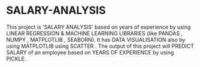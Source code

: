 # SALARY-ANALYSIS


This project is 'SALARY ANALYSIS' based on years of experience by using LINEAR REGRESSION & MACHINE LEARNING LIBRARIES (like PANDAS , NUMPY , MATPLOTLIB , SEABORN). It has DATA VISUALISATION also by using MATPLOTLIB using SCATTER . The output of this project will PREDICT SALARY of an employee based on YEARS OF EXPERIENCE by using PICKLE.
